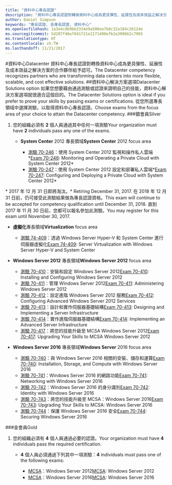 ```yaml
---
title: "資料中心專長認證"
description: "資料中心專長認證對轉換資料中心成為更具彈性、延展性及成本效益之解決方案的合作夥伴給予認可。"
author: Daniel Simpson
keywords: "專長認證, 各專長認證, 資料中心"
ms.openlocfilehash: 1a3e4c8b9bb2334e9a500ee7b8c32a184c26124e
ms.sourcegitcommit: 5d287f46ef841f21e2171498efb2e309662c7965
ms.translationtype: HT
ms.contentlocale: zh-TW
ms.lasthandoff: 11/21/2017
---
```

#<a name="datacenter"></a><span data-ttu-id="824f1-104">資料中心</span><span class="sxs-lookup"><span data-stu-id="824f1-104">Datacenter</span></span>
<span data-ttu-id="824f1-105">資料中心專長認證對轉換資料中心成為更具彈性、延展性及成本效益之解決方案的合作夥伴給予認可。</span><span class="sxs-lookup"><span data-stu-id="824f1-105">The Datacenter competency recognizes partners who are transforming data centers into more flexible, scalable, and cost effective solutions.</span></span>
##<a name="datacenter-solutions-option"></a><span data-ttu-id="824f1-106">資料中心解決方案選項</span><span class="sxs-lookup"><span data-stu-id="824f1-106">Datacenter Solutions option</span></span>
<span data-ttu-id="824f1-107">如果您想要藉由通過測驗或認證來證明自己的技能，資料中心解決方案選項就很適合這個目的。</span><span class="sxs-lookup"><span data-stu-id="824f1-107">The Datacenter Solutions option is ideal if you prefer to prove your skills by passing exams or certifications.</span></span> <span data-ttu-id="824f1-108">從您所選專長領域中選擇測驗，以取得資料中心專長認證。</span><span class="sxs-lookup"><span data-stu-id="824f1-108">Choose exams from the focus area of your choice to attain the Datacenter competency.</span></span>
###<a name="silver"></a><span data-ttu-id="824f1-109">銀會員</span><span class="sxs-lookup"><span data-stu-id="824f1-109">Silver</span></span>
1. <span data-ttu-id="824f1-110">您的組織必須有 **2** 個人員通過其中任何一項測驗</span><span class="sxs-lookup"><span data-stu-id="824f1-110">Your organization must have **2** individuals pass any one of the exams.</span></span>

    - <span data-ttu-id="824f1-111">**System Center** 2012 專長領域</span><span class="sxs-lookup"><span data-stu-id="824f1-111">**System Center** 2012 focus area</span></span>

        - <span data-ttu-id="824f1-112">[測驗 70-246](https://www.microsoft.com/en-us/learning/exam-70-246.aspx)：使用 System Center 2012 監視和操作私人雲端*</span><span class="sxs-lookup"><span data-stu-id="824f1-112">[Exam 70-246](https://www.microsoft.com/en-us/learning/exam-70-246.aspx): Monitoring and Operating a Private Cloud with System Center 2012*</span></span>
        - <span data-ttu-id="824f1-113">[測驗 70-247](https://www.microsoft.com/en-us/learning/exam-70-247.aspx)：使用 System Center 2012 設定和部署私人雲端*</span><span class="sxs-lookup"><span data-stu-id="824f1-113">[Exam 70-247](https://www.microsoft.com/en-us/learning/exam-70-247.aspx): Configuring and Deploying a Private Cloud with System Center 2012*</span></span>

<span data-ttu-id="824f1-114">\* 2017 年 12 月 31 日即將淘汰。</span><span class="sxs-lookup"><span data-stu-id="824f1-114">\* Retiring December 31, 2017.</span></span> <span data-ttu-id="824f1-115">在 2018 年 12 月 31 日前，仍可接受此測驗結果做為專長認證資格。</span><span class="sxs-lookup"><span data-stu-id="824f1-115">This exam will continue to be accepted for competency qualification until December 31, 2018.</span></span> <span data-ttu-id="824f1-116">直到 2017 年 11 月 30 日前，您都可以報名參加此測驗。</span><span class="sxs-lookup"><span data-stu-id="824f1-116">You may register for this exam until November 30, 2017.</span></span>

   - <span data-ttu-id="824f1-117">**虛擬化**專長領域</span><span class="sxs-lookup"><span data-stu-id="824f1-117">**Virtualization** focus area</span></span>

        - <span data-ttu-id="824f1-118">[測驗 74-409](https://www.microsoft.com/en-us/learning/exam-74-409.aspx)：透過 Windows Server Hyper-V 和 System Center 進行伺服器虛擬化</span><span class="sxs-lookup"><span data-stu-id="824f1-118">[Exam 74-409](https://www.microsoft.com/en-us/learning/exam-74-409.aspx): Server Virtualization with Windows Server Hyper-V and System Center</span></span>

   - <span data-ttu-id="824f1-119">**Windows Server 2012** 專長領域</span><span class="sxs-lookup"><span data-stu-id="824f1-119">**Windows Server 2012** focus area</span></span>

        - <span data-ttu-id="824f1-120">[測驗 70-410](https://www.microsoft.com/en-us/learning/exam-70-410.aspx)：安裝和設定 Windows Server 2012</span><span class="sxs-lookup"><span data-stu-id="824f1-120">[Exam 70-410](https://www.microsoft.com/en-us/learning/exam-70-410.aspx): Installing and Configuring Windows Server 2012</span></span>
        - <span data-ttu-id="824f1-121">[測驗 70-411](https://www.microsoft.com/en-us/learning/exam-70-411.aspx)：管理 Windows Server 2012</span><span class="sxs-lookup"><span data-stu-id="824f1-121">[Exam 70-411](https://www.microsoft.com/en-us/learning/exam-70-411.aspx): Administering Windows Server 2012</span></span>
        - <span data-ttu-id="824f1-122">[測驗 70-412](https://www.microsoft.com/en-us/learning/exam-70-412.aspx)：設定進階 Windows Server 2012 服務</span><span class="sxs-lookup"><span data-stu-id="824f1-122">[Exam 70-412](https://www.microsoft.com/en-us/learning/exam-70-412.aspx): Configuring Advanced Windows Server 2012 Services</span></span>
        - <span data-ttu-id="824f1-123">[測驗 70-413](https://www.microsoft.com/en-us/learning/exam-70-413.aspx)：設計和實作伺服器基礎結構</span><span class="sxs-lookup"><span data-stu-id="824f1-123">[Exam 70-413](https://www.microsoft.com/en-us/learning/exam-70-413.aspx): Designing and Implementing a Server Infrastructure</span></span>
        - <span data-ttu-id="824f1-124">[測驗 70-414](https://www.microsoft.com/en-us/learning/exam-70-414.aspx)：實作進階伺服器基礎結構</span><span class="sxs-lookup"><span data-stu-id="824f1-124">[Exam 70-414](https://www.microsoft.com/en-us/learning/exam-70-414.aspx): Implementing an Advanced Server Infrastructure</span></span>
        - <span data-ttu-id="824f1-125">[測驗 70-417](https://www.microsoft.com/en-us/learning/exam-70-417.aspx)：將您的技能升級至 MCSA Windows Server 2012</span><span class="sxs-lookup"><span data-stu-id="824f1-125">[Exam 70-417](https://www.microsoft.com/en-us/learning/exam-70-417.aspx): Upgrading Your Skills to MCSA Windows Server 2012</span></span>

   - <span data-ttu-id="824f1-126">**Windows Server 2016** 專長領域</span><span class="sxs-lookup"><span data-stu-id="824f1-126">**Windows Server** 2016 focus area</span></span>
        - <span data-ttu-id="824f1-127">[測驗 70-740](https://www.microsoft.com/en-us/learning/exam-70-740.aspx)：與 Windows Server 2016 相關的安裝、儲存和運算</span><span class="sxs-lookup"><span data-stu-id="824f1-127">[Exam 70-740](https://www.microsoft.com/en-us/learning/exam-70-740.aspx): Installation, Storage, and Compute with Windows Server 2016</span></span>
        - <span data-ttu-id="824f1-128">[測驗 70-741](https://www.microsoft.com/en-us/learning/exam-70-741.aspx)：Windows Server 2016 的網路功能</span><span class="sxs-lookup"><span data-stu-id="824f1-128">[Exam 70-741](https://www.microsoft.com/en-us/learning/exam-70-741.aspx): Networking with Windows Server 2016</span></span>
        - <span data-ttu-id="824f1-129">[測驗 70-742](https://www.microsoft.com/en-us/learning/exam-70-742.aspx)：Windows Server 2016 的身分識別</span><span class="sxs-lookup"><span data-stu-id="824f1-129">[Exam 70-742](https://www.microsoft.com/en-us/learning/exam-70-742.aspx): Identity with Windows Server 2016</span></span>
        - <span data-ttu-id="824f1-130">[測驗 70-743](https://www.microsoft.com/en-us/learning/exam-70-743.aspx)：將您的技能升級至 MCSA：Windows Server 2016</span><span class="sxs-lookup"><span data-stu-id="824f1-130">[Exam 70-743](https://www.microsoft.com/en-us/learning/exam-70-743.aspx): Upgrading Your Skills to MCSA: Windows Server 2016</span></span>
        - <span data-ttu-id="824f1-131">[測驗 70-744](https://www.microsoft.com/en-us/learning/exam-70-744.aspx)：保護 Windows Server 2016 安全</span><span class="sxs-lookup"><span data-stu-id="824f1-131">[Exam 70-744](https://www.microsoft.com/en-us/learning/exam-70-744.aspx): Securing Windows Server 2016</span></span>

###<a name="gold"></a><span data-ttu-id="824f1-132">金會員</span><span class="sxs-lookup"><span data-stu-id="824f1-132">Gold</span></span>
1. <span data-ttu-id="824f1-133">您的組織必須有 **4** 個人員通過必要的認證。</span><span class="sxs-lookup"><span data-stu-id="824f1-133">Your organization must have **4** individuals pass the required certification.</span></span>

    - <span data-ttu-id="824f1-134">**4** 個人員必須通過下列其中一項測驗：</span><span class="sxs-lookup"><span data-stu-id="824f1-134">**4** individuals must pass one of the following exams:</span></span>

        - <span data-ttu-id="824f1-135">[MCSA](https://www.microsoft.com/en-us/learning/mcsa-windows-server-certification.aspx)：Windows Server 2012</span><span class="sxs-lookup"><span data-stu-id="824f1-135">[MCSA](https://www.microsoft.com/en-us/learning/mcsa-windows-server-certification.aspx): Windows Server 2012</span></span>
        - <span data-ttu-id="824f1-136">[MCSA](https://www.microsoft.com/en-us/learning/mcsa-windows-server-2016-certification.aspx)：Windows Server 2016</span><span class="sxs-lookup"><span data-stu-id="824f1-136">[MCSA](https://www.microsoft.com/en-us/learning/mcsa-windows-server-2016-certification.aspx): Windows Server 2016</span></span>
